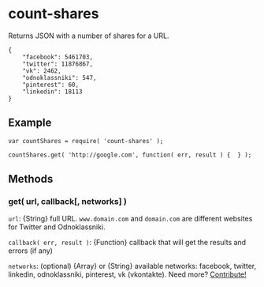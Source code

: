 # count-shares

Returns JSON with a number of shares for a URL.

```
{
    "facebook": 5461703,
    "twitter": 11876867,
    "vk": 2462,
    "odnoklassniki": 547,
    "pinterest": 60,
    "linkedin": 18113
}
```

## Example

```
var countShares = require( 'count-shares' );

countShares.get( 'http://google.com', function( err, result ) {  } );
```

## Methods

### get( url, callback[, networks] )

`url`: {String} full URL. `www.domain.com` and `domain.com` are different websites for Twitter and Odnoklassniki.

`callback( err, result )`: {Function} callback that will get the results and errors (if any)

`networks`: (optional) {Array} or {String} available networks: facebook, twitter, linkedin, odnoklassniki, pinterest, vk (vkontakte). Need more? <a href="https://github.com/clexit/social-widgets">Contribute!</a>
